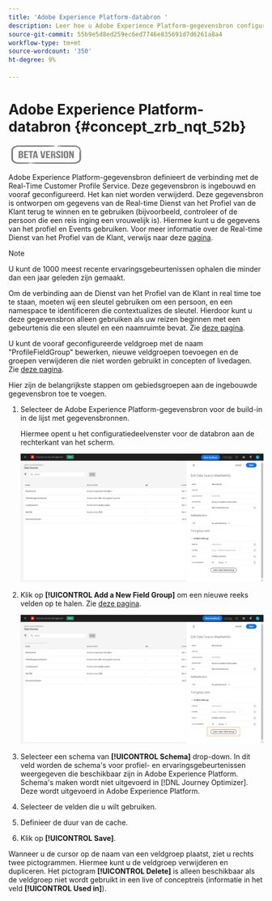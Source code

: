 ```yaml
---
title: 'Adobe Experience Platform-databron '
description: Leer hoe u Adobe Experience Platform-gegevensbron configureert
source-git-commit: 55b9e5d8ed259ec6ed7746e835691d7d6261a8a4
workflow-type: tm+mt
source-wordcount: '350'
ht-degree: 9%

---
```


# Adobe Experience Platform-databron {#concept_zrb_nqt_52b}

![](../assets/do-not-localize/badge.png)

Adobe Experience Platform-gegevensbron definieert de verbinding met de Real-Time Customer Profile Service. Deze gegevensbron is ingebouwd en vooraf geconfigureerd. Het kan niet worden verwijderd. Deze gegevensbron is ontworpen om gegevens van de Real-time Dienst van het Profiel van de Klant terug te winnen en te gebruiken (bijvoorbeeld, controleer of de persoon die een reis inging een vrouwelijk is). Hiermee kunt u de gegevens van het profiel en Events gebruiken. Voor meer informatie over de Real-time Dienst van het Profiel van de Klant, verwijs naar deze [pagina](https://experienceleague.adobe.com/docs/experience-platform/profile/home.html).

>[!NOTE]
>
>U kunt de 1000 meest recente ervaringsgebeurtenissen ophalen die minder dan een jaar geleden zijn gemaakt.

Om de verbinding aan de Dienst van het Profiel van de Klant in real time toe te staan, moeten wij een sleutel gebruiken om een persoon, en een namespace te identificeren die contextualizes de sleutel. Hierdoor kunt u deze gegevensbron alleen gebruiken als uw reizen beginnen met een gebeurtenis die een sleutel en een naamruimte bevat. Zie [deze pagina](../building-journeys/journey.md).

U kunt de vooraf geconfigureerde veldgroep met de naam &quot;ProfileFieldGroup&quot; bewerken, nieuwe veldgroepen toevoegen en de groepen verwijderen die niet worden gebruikt in concepten of livedagen. Zie [deze pagina](../datasource/configure-data-sources.md#define-field-groups).

Hier zijn de belangrijkste stappen om gebiedsgroepen aan de ingebouwde gegevensbron toe te voegen.

1. Selecteer de Adobe Experience Platform-gegevensbron voor de build-in in de lijst met gegevensbronnen.

   Hiermee opent u het configuratiedeelvenster voor de databron aan de rechterkant van het scherm.

   ![](../assets/journey23.png)

1. Klik op **[!UICONTROL Add a New Field Group]** om een nieuwe reeks velden op te halen. Zie [deze pagina](../datasource/configure-data-sources.md#define-field-groups).

   ![](../assets/journey24.png)

1. Selecteer een schema van **[!UICONTROL Schema]** drop-down. In dit veld worden de schema&#39;s voor profiel- en ervaringsgebeurtenissen weergegeven die beschikbaar zijn in Adobe Experience Platform. Schema&#39;s maken wordt niet uitgevoerd in [!DNL Journey Optimizer]. Deze wordt uitgevoerd in Adobe Experience Platform.
1. Selecteer de velden die u wilt gebruiken.
1. Definieer de duur van de cache.
1. Klik op **[!UICONTROL Save]**.

Wanneer u de cursor op de naam van een veldgroep plaatst, ziet u rechts twee pictogrammen. Hiermee kunt u de veldgroep verwijderen en dupliceren. Het pictogram **[!UICONTROL Delete]** is alleen beschikbaar als de veldgroep niet wordt gebruikt in een live of conceptreis (informatie in het veld **[!UICONTROL Used in]**).
